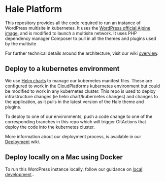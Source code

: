 # Hale Platform

This repository provides all the code required to run an instance of WordPress multisite in kubernetes. It uses the [WordPress official Alpine image](https://hub.docker.com/_/wordpress), and is modified to launch a multisite network. It uses PHP dependency manager Composer to pull in all the themes and plugins used by the multisite

For further technical details around the architecture, visit our wiki [overview](https://github.com/ministryofjustice/hale-platform/wiki).

## Deploy to a kubernetes environment

We use [Helm charts](https://github.com/ministryofjustice/hale-platform/tree/main/helm_deploy/wordpress) to manage our kubernetes manifest files. These are configured to work in the CloudPlatforms kubernetes environment but could be modified to work in any kubernetes cluster. This repo is used to deploy infrastructure changes (ie helm chart/kubernetes changes) and changes to the application, as it pulls in the latest version of the Hale theme and plugins.

To deploy to one of our environments, push a code change to one of the corresponding branches in this repo which will trigger GitActions that deploy the code into the kubernetes cluster.

More information about our deployment process, is available in our [Deployment](https://github.com/ministryofjustice/hale-platform/wiki/Deployment) wiki.

## Deploy locally on a Mac using Docker

To run this WordPress instance locally, follow our guidance on [local development](https://github.com/ministryofjustice/hale-platform/wiki/Local-development)..
